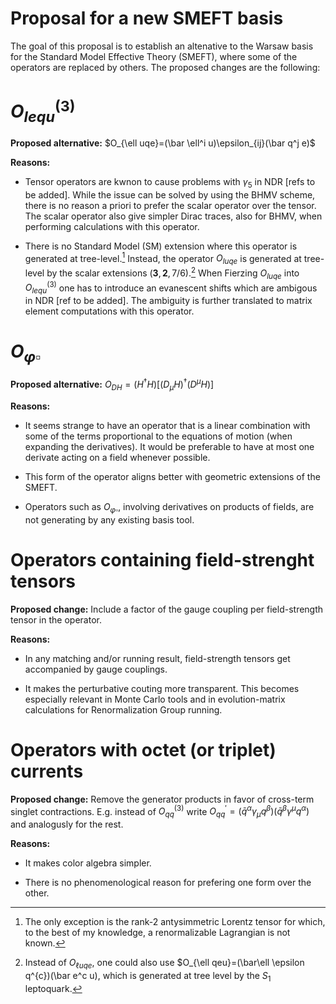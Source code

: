 # Proposal for a new SMEFT basis

The goal of this proposal is to establish an altenative to the Warsaw basis for the Standard Model Effective Theory (SMEFT), where some of the operators are replaced by others. The proposed changes are the following:

$O_{lequ}^{(3)}$
================

**Proposed alternative:** $O_{\ell uqe}=(\bar \ell^i u)\epsilon_{ij}(\bar q^j e)$

**Reasons:**

- Tensor operators are kwnon to cause problems with $\gamma_5$ in NDR [refs to be added]. While the issue can be solved by using the BHMV scheme, there is no reason a priori to prefer the scalar operator over the tensor. The scalar operator also give simpler Dirac traces, also for BHMV, when performing calculations with this operator.

- There is no Standard Model (SM) extension where this operator is generated at tree-level.[^1] Instead, the operator $O_{luqe}$ is generated at tree-level by the scalar extensions $(\boldsymbol{3},\boldsymbol{2},7/6)$.[^2] When Fierzing $O_{luqe}$ into $O_{lequ}^{(3)}$ one has to introduce an evanescent shifts which are ambigous in NDR [ref to be added]. The ambiguity is further translated to matrix element computations with this operator. 

[^1]: The only exception is the rank-2 antysimmetric Lorentz tensor for which, to the best of my knowledge, a renormalizable Lagrangian is not known.

[^2]: Instead of $O_{\ell uqe}$, one could also use $O_{\ell qeu}=(\bar\ell \epsilon q^{c})(\bar e^c u), which is generated at tree level by the $S_1$ leptoquark.


$O_{\varphi \square}$
======================

**Proposed alternative:** $O_{DH}=(H^\dagger H)[(D_\mu H)^\dagger (D^\mu H)]$

**Reasons:**

- It seems strange to have an operator that is a linear combination with some of the terms proportional to the equations of motion (when expanding the derivatives). It would be preferable to have at most one derivate acting on a field whenever possible.

- This form of the operator aligns better with geometric extensions of the SMEFT.

- Operators such as $O_{\varphi \square}$, involving derivatives on products of fields, are not generating by any existing basis tool.


Operators containing field-strenght tensors
===========================================

**Proposed change:** Include a factor of the gauge coupling per field-strength tensor in the operator.

**Reasons:**

- In any matching and/or running result, field-strength tensors get accompanied by gauge couplings.

- It makes the perturbative couting more transparent. This becomes especially relevant in Monte Carlo tools and in evolution-matrix calculations for Renormalization Group running.


Operators with octet (or triplet) currents
==========================================

**Proposed change:** Remove the generator products in favor of cross-term singlet contractions. E.g. instead of $O_{qq}^{(3)}$ write $O_{qq}^\prime=(\bar q^\alpha \gamma_\mu q^\beta) (\bar q^\beta \gamma^\mu q^\alpha)$ and analogusly for the rest.

**Reasons:**

- It makes color algebra simpler.

- There is no phenomenological reason for prefering one form over the other.
